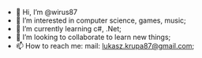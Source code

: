 - 👋 Hi, I’m @wirus87
- 👀 I’m interested in computer science, games, music;
- 🌱 I’m currently learning c#, .Net;
- 💞️ I’m looking to collaborate to learn new things;
- 📫 How to reach me: mail: lukasz.krupa87@gmail.com;

<!---
wirus87/wirus87 is a ✨ special ✨ repository because its `README.md` (this file) appears on your GitHub profile.
You can click the Preview link to take a look at your changes.
--->
